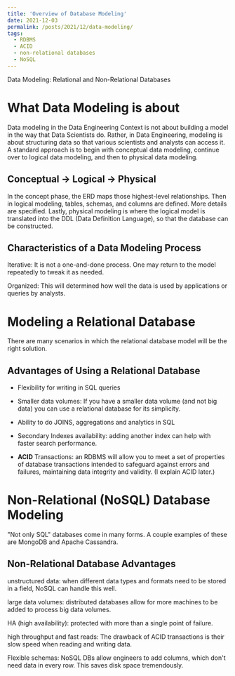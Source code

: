 ```yaml
---
title: 'Overview of Database Modeling'
date: 2021-12-03
permalink: /posts/2021/12/data-modeling/
tags:
  - RDBMS
  - ACID
  - non-relational databases
  - NoSQL
---
```


Data Modeling: Relational and Non-Relational Databases

What Data Modeling is about
======

Data modeling in the Data Engineering Context is not about building a model in the way that Data Scientists do.
Rather, in Data Engineering, modeling is about structuring data so that various scientists and analysts can access it.
A standard approach is to begin with conceptual data modeling, continue over to logical data modeling,
and then to physical data modeling.

Conceptual -> Logical -> Physical
------

In the concept phase, the ERD maps those highest-level relationships. Then in logical modeling,
tables, schemas, and columns are defined. More details are specified. Lastly, physical modeling is where
the logical model is translated into the DDL (Data Definition Language), so that the database can be constructed.

Characteristics of a Data Modeling Process
------

Iterative: It is not a one-and-done process. One may return to the model repeatedly to tweak it as needed.

Organized: This will determined how well the data is used by applications or queries by analysts.

Modeling a Relational Database
======

There are many scenarios in which the relational database model will be the right solution.

Advantages of Using a Relational Database
------

* Flexibility for writing in SQL queries

* Smaller data volumes: If you have a smaller data volume (and not big data) you can use a relational database for its simplicity.

* Ability to do JOINS, aggregations and analytics in SQL

* Secondary Indexes availability: adding another index can help with faster search performance.

* **ACID** Transactions: an RDBMS will allow you to meet a set of properties of database transactions intended to safeguard against errors and failures, maintaining data integrity and validity. (I explain ACID later.)

Non-Relational (NoSQL) Database Modeling
======

"Not only SQL" databases come in many forms. A couple examples of these are MongoDB and Apache Cassandra.

Non-Relational Database Advantages
------

unstructured data: when different data types and formats need to be stored in a field, NoSQL can handle this well.

large data volumes: distributed databases allow for more machines to be added to process big data volumes.

HA (high availability): protected with more than a single point of failure.

high throughput and fast reads: The drawback of ACID transactions is their slow speed when reading and writing data.

Flexible schemas: NoSQL DBs allow engineers to add columns, which don't need data in every row. This saves disk space tremendously.
